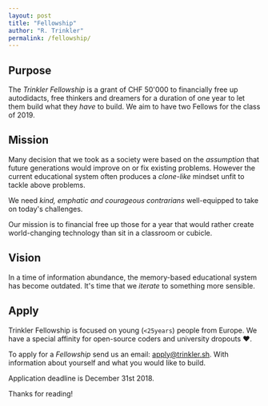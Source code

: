 ```yaml
---
layout: post
title: "Fellowship"
author: "R. Trinkler"
permalink: /fellowship/
---
```


## Purpose

The _Trinkler Fellowship_ is a grant of CHF 50'000 to financially free up autodidacts, free thinkers and dreamers for a duration of one year to let them build what they _have_ to build. We aim to have two Fellows for the class of 2019.

## Mission

Many decision that we took as a society were based on the _assumption_ that future generations would improve on or fix existing problems. However the current educational system often produces a _clone-like_ mindset unfit to tackle above problems.

We need _kind, emphatic and courageous contrarians_ well-equipped to take on today's challenges.

Our mission is to financial free up those for a year that would rather create world-changing technology than sit in a classroom or cubicle.

## Vision

In a time of information abundance, the memory-based educational system has become outdated. It's time that we _iterate_ to something more sensible.


## Apply

Trinkler Fellowship is focused on young (`<25years`) people from Europe. We have a special affinity for open-source coders and university dropouts ❤.

To apply for a _Fellowship_ send us an email:
<a href="mailto:apply@trinkler.sh?Subject=Application%20Trinkler%20Fellowship" target="_top">apply@trinkler.sh</a>. With information about yourself and what you would like to build.

Application deadline is December 31st 2018.

Thanks for reading!
